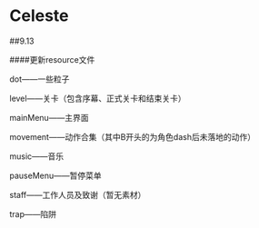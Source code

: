 # Celeste
##9.13

####更新resource文件

dot——一些粒子

level——关卡（包含序幕、正式关卡和结束关卡）

mainMenu——主界面

movement——动作合集（其中B开头的为角色dash后未落地的动作）

music——音乐

pauseMenu——暂停菜单

staff——工作人员及致谢（暂无素材）

trap——陷阱

